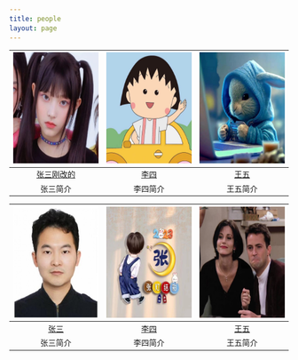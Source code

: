 ```yaml
---
title: people
layout: page
---
```


| <img src="/assets/images/people/People11.jpg" width = "200" height = "200"/> | <img src="/assets/images/people/txy.jpg" width = "200" height = "200"/> | <img src="/assets/images/people/cxy.jpg" width = "200" height = "200"/> |
|:----------------------------------------------------------------------------:|:-----------------------------------------------------------------------:|:-----------------------------------------------------------------------:|
|                        [张三刚改的](https://github.com/linux)                        |                     [李四](https://github.com/linux)                      |                     [王五](https://github.com/linux)                      |
|                                     张三简介                                     |                                  李四简介                                   |                                  王五简介                                   |


| <img src="/assets/images/people/index.jpg" width = "200" height = "200"/> | <img src="/assets/images/people/zsj.jpg" width = "200" height = "200"/> | <img src="/assets/images/people/mxy.jpg" width = "200" height = "200"/> |
|:-------------------------------------------------------------------------:|:-----------------------------------------------------------------------:|:-----------------------------------------------------------------------:|
|                      [张三](https://github.com/linux)                       |                     [李四](https://github.com/linux)                      |                     [王五](https://github.com/linux)                      |
|                                   张三简介                                    |                                  李四简介                                   |                                  王五简介                                   |
